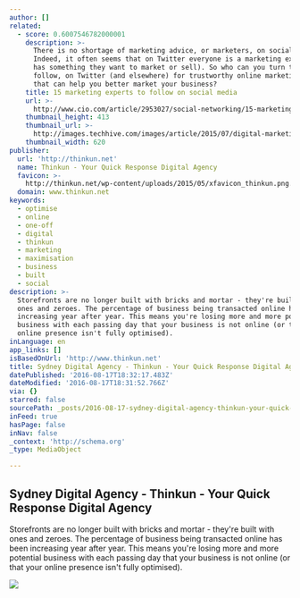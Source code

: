 ```yaml
---
author: []
related:
  - score: 0.6007546782000001
    description: >-
      There is no shortage of marketing advice, or marketers, on social media.
      Indeed, it often seems that on Twitter everyone is a marketing expert (or
      has something they want to market or sell). So who can you turn to, or
      follow, on Twitter (and elsewhere) for trustworthy online marketing advice
      that can help you better market your business?
    title: 15 marketing experts to follow on social media
    url: >-
      http://www.cio.com/article/2953027/social-networking/15-marketing-experts-to-follow-on-social-media.html
    thumbnail_height: 413
    thumbnail_url: >-
      http://images.techhive.com/images/article/2015/07/digital-marketing-ts-100598676-primary.idge.jpg
    thumbnail_width: 620
publisher:
  url: 'http://thinkun.net'
  name: Thinkun - Your Quick Response Digital Agency
  favicon: >-
    http://thinkun.net/wp-content/uploads/2015/05/xfavicon_thinkun.png.pagespeed.ic.qrOCmwjWVZ.png
  domain: www.thinkun.net
keywords:
  - optimise
  - online
  - one-off
  - digital
  - thinkun
  - marketing
  - maximisation
  - business
  - built
  - social
description: >-
  Storefronts are no longer built with bricks and mortar - they're built with
  ones and zeroes. The percentage of business being transacted online has been
  increasing year after year. This means you're losing more and more potential
  business with each passing day that your business is not online (or that your
  online presence isn't fully optimised).
inLanguage: en
app_links: []
isBasedOnUrl: 'http://www.thinkun.net'
title: Sydney Digital Agency - Thinkun - Your Quick Response Digital Agency
datePublished: '2016-08-17T18:32:17.483Z'
dateModified: '2016-08-17T18:31:52.766Z'
via: {}
starred: false
sourcePath: _posts/2016-08-17-sydney-digital-agency-thinkun-your-quick-response-digita.md
inFeed: true
hasPage: false
inNav: false
_context: 'http://schema.org'
_type: MediaObject

---
```

<article style=""><h1>Sydney Digital Agency - Thinkun - Your Quick Response Digital Agency</h1><p>Storefronts are no longer built with bricks and mortar - they're built with ones and zeroes. The percentage of business being transacted online has been increasing year after year. This means you're losing more and more potential business with each passing day that your business is not online (or that your online presence isn't fully optimised).</p><img src="http://thinkun.net/wp-content/uploads/2016/07/twitter_green.png" /></article>